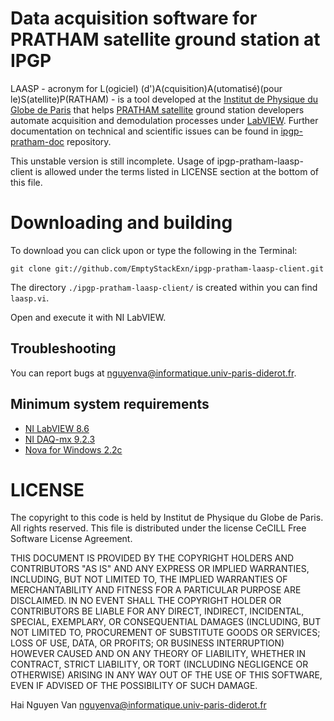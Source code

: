 Data acquisition software for PRATHAM satellite ground station at IPGP
==============

LAASP - acronym for L(ogiciel) (d')A(cquisition)A(utomatisé)(pour le)S(atellite)P(RATHAM) - is a tool developed at the [Institut de Physique du Globe de Paris](http://www.ipgp.fr) that helps [PRATHAM satellite](http://www.aero.iitb.ac.in/pratham/) ground station developers automate acquisition and demodulation processes under [LabVIEW](http://www.ni.com/labview/). Further documentation on technical and scientific issues can be found in [ipgp-pratham-doc](https://github.com/EmptyStackExn/ipgp-pratham-doc) repository.

This unstable version is still incomplete. Usage of ipgp-pratham-laasp-client is allowed under the terms listed in LICENSE section at the bottom of this file. 


Downloading and building
=============

To download you can click upon or type the following in the Terminal:

	git clone git://github.com/EmptyStackExn/ipgp-pratham-laasp-client.git

The directory `./ipgp-pratham-laasp-client/` is created within you can find `laasp.vi`.

Open and execute it with NI LabVIEW.

Troubleshooting
---------------

You can report bugs at <nguyenva@informatique.univ-paris-diderot.fr>.


Minimum system requirements
---------------------------

- [NI LabVIEW 8.6](http://digital.ni.com/src.nsf/websearch/968B3DF8AD48394D86257880005141A8?OpenDocument&node=node=203014_us)
- [NI DAQ-mx 9.2.3](http://joule.ni.com/nidu/cds/view/p/id/2260/lang/fr)
- [Nova for Windows 2.2c](http://www.nlsa.com/uploads/nfw21v/nova_21v_download.html)

LICENSE
=======

The copyright to this code is held by Institut de Physique du Globe de Paris. All rights reserved. This file is distributed under the license CeCILL Free Software License Agreement.

THIS DOCUMENT IS PROVIDED BY THE COPYRIGHT HOLDERS AND CONTRIBUTORS "AS IS" AND ANY EXPRESS OR IMPLIED WARRANTIES, INCLUDING, BUT NOT LIMITED TO, THE IMPLIED WARRANTIES OF MERCHANTABILITY AND FITNESS FOR A PARTICULAR PURPOSE ARE DISCLAIMED. IN NO EVENT SHALL THE COPYRIGHT HOLDER OR CONTRIBUTORS BE LIABLE FOR ANY DIRECT, INDIRECT, INCIDENTAL, SPECIAL, EXEMPLARY, OR CONSEQUENTIAL DAMAGES (INCLUDING, BUT NOT LIMITED TO, PROCUREMENT OF SUBSTITUTE GOODS OR SERVICES; LOSS OF USE, DATA, OR PROFITS; OR BUSINESS INTERRUPTION) HOWEVER CAUSED AND ON ANY THEORY OF LIABILITY, WHETHER IN CONTRACT, STRICT LIABILITY, OR TORT (INCLUDING NEGLIGENCE OR OTHERWISE) ARISING IN ANY WAY OUT OF THE USE OF THIS SOFTWARE, EVEN IF ADVISED OF THE POSSIBILITY OF SUCH DAMAGE.

Hai Nguyen Van <nguyenva@informatique.univ-paris-diderot.fr>
